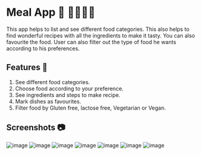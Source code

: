 # Meal App 📱 🍝👨🏿‍🍳

This app helps to list and see different food categories. 
This also helps to find wonderful recipes with all the ingredients to make it tasty. 
You can also favourite the food. User can also filter out the type of food he wants according to his preferences.

## Features 👀
1. See different food categories.
2. Choose food according to your preference.
3. See ingredients and steps to make recipe.
4. Mark dishes as favourites.
5. Filter food by Gluten free, lactose free, Vegetarian or Vegan.

## Screenshots 📷
![image](https://user-images.githubusercontent.com/74453775/211142224-478187b3-e273-4e68-9e9c-56420f8e3840.png)
![image](https://user-images.githubusercontent.com/74453775/211142232-bbd997d5-999e-4639-8b3e-a31dca08ad7b.png)
![image](https://user-images.githubusercontent.com/74453775/211142248-db77d86a-0649-4835-bc45-50417d3976de.png)
![image](https://user-images.githubusercontent.com/74453775/211142274-fa813262-3d6f-471e-81c8-6f1405670e69.png)
![image](https://user-images.githubusercontent.com/74453775/211142280-277a9219-9ebf-4a09-9d82-b79013a16cf7.png)
![image](https://user-images.githubusercontent.com/74453775/211142304-9fe7a249-5532-41fd-a4fa-5918be892f12.png)
![image](https://user-images.githubusercontent.com/74453775/211142312-08f296eb-7000-4b0c-91c5-70455ac6b669.png)

